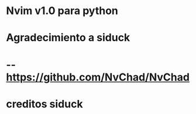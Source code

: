 # Nvim v1.0 para python

# Agradecimiento a siduck

# -- https://github.com/NvChad/NvChad

# creditos siduck
